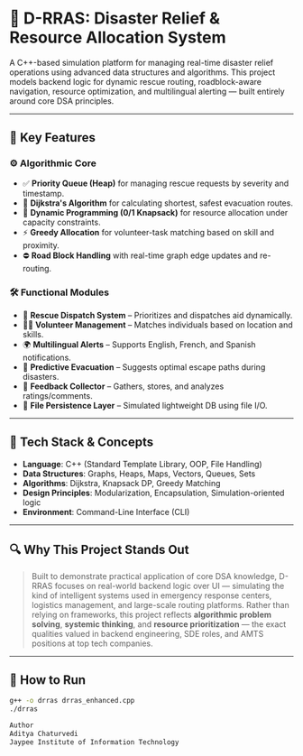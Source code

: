 # 🚨 D-RRAS: Disaster Relief & Resource Allocation System

A C++-based simulation platform for managing real-time disaster relief operations using advanced data structures and algorithms. This project models backend logic for dynamic rescue routing, roadblock-aware navigation, resource optimization, and multilingual alerting — built entirely around core DSA principles.

---

## 📌 Key Features

### ⚙️ Algorithmic Core
- ✅ **Priority Queue (Heap)** for managing rescue requests by severity and timestamp.
- 📍 **Dijkstra's Algorithm** for calculating shortest, safest evacuation routes.
- 🎯 **Dynamic Programming (0/1 Knapsack)** for resource allocation under capacity constraints.
- ⚡ **Greedy Allocation** for volunteer-task matching based on skill and proximity.
- ⛔ **Road Block Handling** with real-time graph edge updates and re-routing.

### 🛠️ Functional Modules
- 🚨 **Rescue Dispatch System** – Prioritizes and dispatches aid dynamically.
- 🧑‍🚒 **Volunteer Management** – Matches individuals based on location and skills.
- 🌍 **Multilingual Alerts** – Supports English, French, and Spanish notifications.
- 🧭 **Predictive Evacuation** – Suggests optimal escape paths during disasters.
- 💬 **Feedback Collector** – Gathers, stores, and analyzes ratings/comments.
- 💾 **File Persistence Layer** – Simulated lightweight DB using file I/O.

---

## 🧠 Tech Stack & Concepts

- **Language**: C++ (Standard Template Library, OOP, File Handling)
- **Data Structures**: Graphs, Heaps, Maps, Vectors, Queues, Sets
- **Algorithms**: Dijkstra, Knapsack DP, Greedy Matching
- **Design Principles**: Modularization, Encapsulation, Simulation-oriented logic
- **Environment**: Command-Line Interface (CLI)

---

## 🔍 Why This Project Stands Out

> Built to demonstrate practical application of core DSA knowledge, D-RRAS focuses on real-world backend logic over UI — simulating the kind of intelligent systems used in emergency response centers, logistics management, and large-scale routing platforms.
Rather than relying on frameworks, this project reflects **algorithmic problem solving**, **systemic thinking**, and **resource prioritization** — the exact qualities valued in backend engineering, SDE roles, and AMTS positions at top tech companies.

---

## 🧾 How to Run

```bash
g++ -o drras drras_enhanced.cpp
./drras

Author
Aditya Chaturvedi
Jaypee Institute of Information Technology
